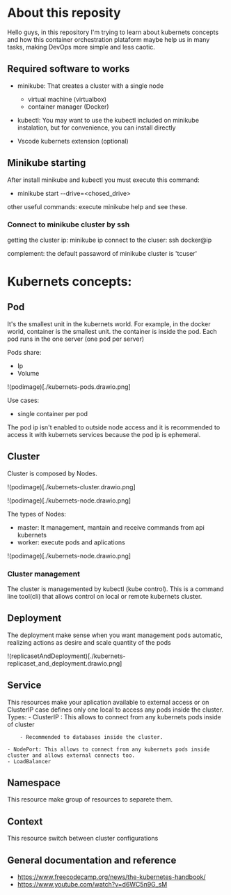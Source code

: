 # About this reposity

Hello guys, in this repository I'm trying to learn about kubernets concepts and how this container orchestration plataform maybe help us in many tasks, making DevOps more simple and less caotic.


## Required software to works

- minikube: That creates a cluster with a single node 
    - virtual machine (virtualbox)
    - container manager (Docker)

- kubectl: You may want to use the kubectl included on minikube instalation, but for convenience, you can install directly

- Vscode kubernets extension (optional)


## Minikube starting

After install minikube and kubectl you must execute this command:

- minikube start --drive=<chosed_drive>

other useful commands: execute minikube help and see these.

### Connect to minikube cluster by ssh

getting the cluster ip: minikube ip
connect to the cluser: ssh docker@ip

complement: the default passaword of minikube cluster is 'tcuser'




# Kubernets concepts:

## Pod

It's  the smallest unit in the kubernets world.
For example, in the docker world, container is the smallest unit.
the container is inside the pod.
Each pod runs in the one server (one pod per server)

Pods share:

- Ip
- Volume

!(podimage)[./kubernets-pods.drawio.png]

Use cases:

- single container per pod

The pod ip isn't enabled to outside node access and it is recommended to access it with kubernets services because the pod ip is ephemeral.

## Cluster

Cluster is composed by Nodes.


!(podimage)[./kubernets-cluster.drawio.png]

!(podimage)[./kubernets-node.drawio.png]


The types of Nodes:

- master: It management, mantain and receive commands from api kubernets 
- worker: execute pods and aplications

!(podimage)[./kubernets-node.drawio.png]


### Cluster management

The cluster is managemented by kubectl (kube control). This is a command line tool(cli) that allows control on local or remote 
kubernets cluster.

## Deployment 

The deployment make sense when you want management pods automatic, realizing actions as desire and scale quantity of the pods

!(replicasetAndDeployment)[./kubernets-replicaset_and_deployment.drawio.png]

## Service

This resources make your aplication available to external access or on ClusterIP case defines only one local to access any
pods inside the cluster.
Types:
    - ClusterIP : This allows to connect from  any kubernets pods inside of cluster
        
        - Recommended to databases inside the cluster.

    - NodePort: This allows to connect from any kubernets pods inside cluster and allows external connects too.
    - LoadBalancer

## Namespace

This resource make group of resources to separete them.

## Context

This resource switch between cluster configurations


## General documentation and reference

- https://www.freecodecamp.org/news/the-kubernetes-handbook/
- https://www.youtube.com/watch?v=d6WC5n9G_sM